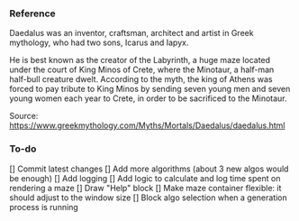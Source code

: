 ### Reference

Daedalus was an inventor, craftsman, architect and artist in Greek mythology, who had two sons, Icarus and Iapyx.

He is best known as the creator of the Labyrinth, a huge maze located under the court of King Minos of Crete, where the Minotaur, a half-man half-bull creature dwelt. According to the myth, the king of Athens was forced to pay tribute to King Minos by sending seven young men and seven young women each year to Crete, in order to be sacrificed to the Minotaur.

Source: https://www.greekmythology.com/Myths/Mortals/Daedalus/daedalus.html


### To-do
[] Commit latest changes
[] Add more algorithms (about 3 new algos would be enough)
[] Add logging
[] Add logic to calculate and log time spent on rendering a maze
[] Draw "Help" block
[] Make maze container flexible: it should adjust to the window size
[] Block algo selection when a generation process is running